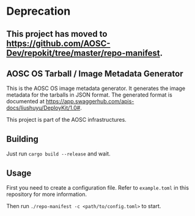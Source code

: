 # Deprecation

## This project has moved to https://github.com/AOSC-Dev/repokit/tree/master/repo-manifest.

## AOSC OS Tarball / Image Metadata Generator

This is the AOSC OS image metadata generator. It generates the image metadata for the tarballs in JSON format.
The generated format is documented at https://app.swaggerhub.com/apis-docs/liushuyu/DeployKit/1.0#.

This project is part of the AOSC infrastructures.

## Building

Just run `cargo build --release` and wait.

## Usage

First you need to create a configuration file. Refer to `example.toml` in this repository for more information.

Then run `./repo-manifest -c <path/to/config.toml>` to start.
